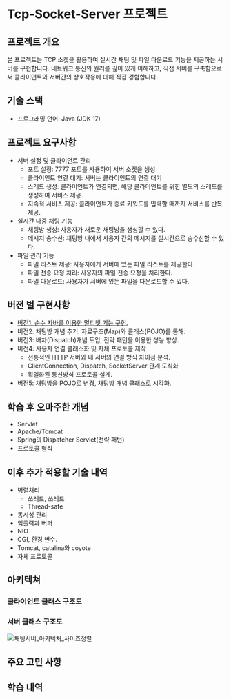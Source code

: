 # Tcp-Socket-Server 프로젝트
## 프로젝트 개요
본 프로젝트는 TCP 소켓을 활용하여 실시간 채팅 및 파일 다운로드 기능을 제공하는 서버를 구현합니다.
네트워크 통신의 원리를 깊이 있게 이해하고, 직접 서버를 구축함으로써 클라이언트와 서버간의 상호작용에 대해 직접 경험합니다.

## 기술 스택
- 프로그래밍 언어: Java (JDK 17)
  
## 프로젝트 요구사항
- 서버 설정 및 클라이언트 관리
   - 포트 설정: 7777 포트를 사용하여 서버 소켓을 생성
   - 클라이언트 연결 대기: 서버는 클라이언트의 연결 대기
   - 스레드 생성: 클라이언트가 연결되면, 해당 클라이언트를 위한 별도의 스레드를 생성하여 서비스 제공.
   - 지속적 서비스 제공: 클라이언트가 종료 키워드를 입력할 때까지 서비스를 반복 제공.
- 실시간 다중 채팅 기능
   - 채팅방 생성: 사용자가 새로운 채팅방을 생성할 수 있다.
   - 메시지 송수신: 채팅방 내에서 사용자 간의 메시지를 실시간으로 송수신할 수 있다.
- 파일 관리 기능
   - 파일 리스트 제공: 사용자에게 서버에 있는 파일 리스트를 제공한다.
   - 파일 전송 요청 처리: 사용자의 파일 전송 요청을 처리한다.
   - 파일 다운로드: 사용자가 서버에 있는 파일을 다운로드할 수 있다.

## 버전 별 구현사항
- [버전1: 순수 자바를 이용한 멀티챗 기능 구헌.](https://github.com/gumgu/tcp-chat/wiki/%EB%B2%84%EC%A0%841:-%EC%88%9C%EC%88%98-%EC%9E%90%EB%B0%94%EB%A5%BC-%EC%9D%B4%EC%9A%A9%ED%95%9C-%EB%A9%80%ED%8B%B0%EC%B1%97-%EA%B8%B0%EB%8A%A5-%EA%B5%AC%ED%98%84)
- 버전2: 채팅방 개념 추기: 자료구조(Map)와 클래스(POJO)를 통해.
- 버전3: 배차(Dispatch)개념 도입, 전략 패턴을 이용한 성능 향상.
- 버전4: 사용자 연결 클래스화 및 자체 프로토콜 제작
   - 전통적인 HTTP 서버와 내 서버의 연결 방식 차이점 분석.
   - ClientConnection, Dispatch, SocketServer 관계 도식화
   - 획일화된 통신방식 프로토콜 설계.
- 버전5: 채팅방을 POJO로 변경, 채팅방 개념 클래스로 시각화.

## 학습 후 오마주한 개념
- Servlet
- Apache/Tomcat
- Spring의 Dispatcher Servlet(전략 패턴)
- 프로토콜 형식

## 이후 추가 적용할 기술 내역
- 병렬처리
   - 쓰레드, 쓰레드
   - Thread-safe
- 동시성 관리
- 입출력과 버퍼
- NIO
- CGI, 환경 변수.
- Tomcat, catalina와 coyote
- 자체 프로토콜

##  아키텍쳐
### 클라이언트 클래스 구조도

### 서버 클래스 구조도
![채팅서버_아키텍처_사이즈정렬](https://github.com/gumgu/tcp-chat/assets/87007010/5d4a0b43-f09e-4750-8251-587320289f01)

## 주요 고민 사항
## 학습 내역

